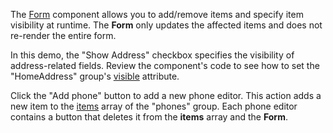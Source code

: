The [Form](/Documentation/ApiReference/UI_Widgets/dxForm/) component allows you to add/remove items and specify item visibility at runtime. The **Form** only updates the affected items and does not re-render the entire form.

In this demo, the "Show Address" checkbox specifies the visibility of address-related fields. Review the component's code to see how to set the "HomeAddress" group's [visible](/Documentation/ApiReference/UI_Widgets/dxForm/Item_Types/GroupItem/#visible) attribute.

Click the "Add phone" button to add a new phone editor. This action adds a new item to the [items](/Documentation/ApiReference/UI_Widgets/dxForm/Item_Types/GroupItem/#items) array of the "phones" group. Each phone editor contains a button that deletes it from the **items** array and the **Form**.
